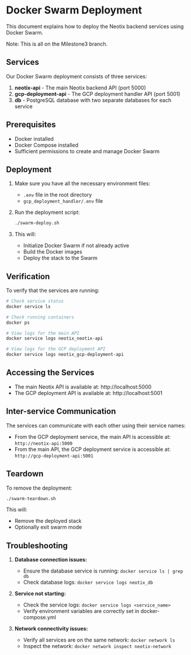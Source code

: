 # Docker Swarm Deployment

This document explains how to deploy the Neotix backend services using Docker Swarm.

Note: This is all on the Milestone3 branch.

## Services

Our Docker Swarm deployment consists of three services:

1. **neotix-api** - The main Neotix backend API (port 5000)
2. **gcp-deployment-api** - The GCP deployment handler API (port 5001)
3. **db** - PostgreSQL database with two separate databases for each service

## Prerequisites

- Docker installed
- Docker Compose installed
- Sufficient permissions to create and manage Docker Swarm

## Deployment

1. Make sure you have all the necessary environment files:
   - `.env` file in the root directory
   - `gcp_deployment_handler/.env` file

2. Run the deployment script:
   ```bash
   ./swarm-deploy.sh
   ```

3. This will:
   - Initialize Docker Swarm if not already active
   - Build the Docker images
   - Deploy the stack to the Swarm

## Verification

To verify that the services are running:

```bash
# Check service status
docker service ls

# Check running containers
docker ps

# View logs for the main API
docker service logs neotix_neotix-api

# View logs for the GCP deployment API
docker service logs neotix_gcp-deployment-api
```

## Accessing the Services

- The main Neotix API is available at: http://localhost:5000
- The GCP deployment API is available at: http://localhost:5001

## Inter-service Communication

The services can communicate with each other using their service names:

- From the GCP deployment service, the main API is accessible at: `http://neotix-api:5000`
- From the main API, the GCP deployment service is accessible at: `http://gcp-deployment-api:5001`

## Teardown

To remove the deployment:

```bash
./swarm-teardown.sh
```

This will:
- Remove the deployed stack
- Optionally exit swarm mode

## Troubleshooting

1. **Database connection issues:**
   - Ensure the database service is running: `docker service ls | grep db`
   - Check database logs: `docker service logs neotix_db`

2. **Service not starting:**
   - Check the service logs: `docker service logs <service_name>`
   - Verify environment variables are correctly set in docker-compose.yml

3. **Network connectivity issues:**
   - Verify all services are on the same network: `docker network ls`
   - Inspect the network: `docker network inspect neotix-network`
